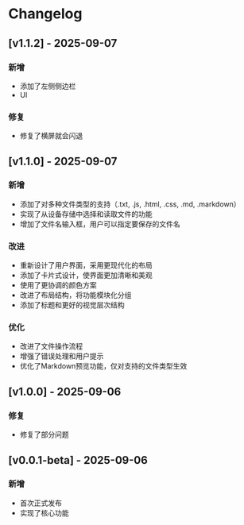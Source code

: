 # Changelog

## [v1.1.2] - 2025-09-07

### 新增
- 添加了左侧侧边栏
- UI

### 修复
- 修复了横屏就会闪退
## [v1.1.0] - 2025-09-07

### 新增
- 添加了对多种文件类型的支持（.txt, .js, .html, .css, .md, .markdown）
- 实现了从设备存储中选择和读取文件的功能
- 增加了文件名输入框，用户可以指定要保存的文件名

### 改进
- 重新设计了用户界面，采用更现代化的布局
- 添加了卡片式设计，使界面更加清晰和美观
- 使用了更协调的颜色方案
- 改进了布局结构，将功能模块化分组
- 添加了标题和更好的视觉层次结构

### 优化
- 改进了文件操作流程
- 增强了错误处理和用户提示
- 优化了Markdown预览功能，仅对支持的文件类型生效

## [v1.0.0] - 2025-09-06

### 修复
- 修复了部分问题

## [v0.0.1-beta] - 2025-09-06

### 新增
- 首次正式发布
- 实现了核心功能